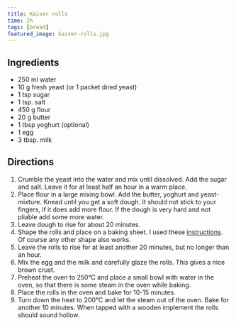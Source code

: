 ```yaml
---
title: Kaiser rolls
time: 2h
tags: [bread]
featured_image: kaiser-rolls.jpg
---
```


## Ingredients

- 250 ml water
- 10 g fresh yeast (or 1 packet dried yeast)
- 1 tsp sugar
- 1 tsp. salt
- 450 g flour
- 20 g butter
- 1 tbsp yoghurt (optional)
- 1 egg
- 3 tbsp. milk

## Directions

1. Crumble the yeast into the water and mix until dissolved. Add the sugar and salt. Leave it for at least half an hour in a warm place.
2. Place flour in a large mixing bowl. Add the butter, yoghurt and yeast-mixture. Knead until you get a soft dough. It should not stick to your fingers, if it does add more flour. If the dough is very hard and not pliable add some more water.
3. Leave dough to rise for about 20 minutes.
4. Shape the rolls and place on a baking sheet. I used these [instructions](http://www.preparedpantry.com/howtomakekaiserrolls.htm)</a>. Of course any other shape also works.
5. Leave the rolls to rise for at least another 20 minutes, but no longer than an hour.
6. Mix the egg and the milk and carefully glaze the rolls. This gives a nice brown crust.
7. Preheat the oven to 250&#176;C and place a small bowl with water in the oven, so that there is some steam in the oven while baking.
8. Place the rolls in the oven and bake for 10-15 minutes.
9. Turn down the heat to 200&#176;C and let the steam out of the oven. Bake for another 10 minutes. When tapped with a wooden implement the rolls should sound hollow.
